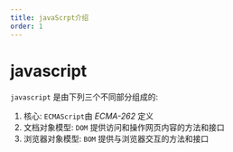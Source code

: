 ```yaml
---
title: javaScrpt介绍
order: 1
---
```


# javascript

`javascript` 是由下列三个不同部分组成的:

1. 核心: `ECMAScript`由 *ECMA-262* 定义
1. 文档对象模型: `DOM` 提供访问和操作网页内容的方法和接口
1. 浏览器对象模型: `BOM` 提供与浏览器交互的方法和接口
